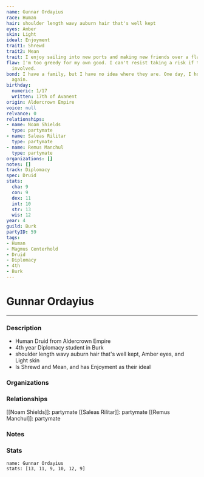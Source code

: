 ```yaml
---
name: Gunnar Ordayius
race: Human
hair: shoulder length wavy auburn hair that's well kept
eyes: Amber
skin: Light
ideal: Enjoyment
trait1: Shrewd
trait2: Mean
trait: I enjoy sailing into new ports and making new friends over a flagon of ale.
flaw: I'm too greedy for my own good. I can't resist taking a risk if there's money
  involved.
bond: I have a family, but I have no idea where they are. One day, I hope to see them
  again.
birthday:
  numeric: 1/17
  written: 17th of Avanent
origin: Aldercrown Empire
voice: null
relvance: 0
relationships:
- name: Noam Shields
  type: partymate
- name: Saleas Rilitar
  type: partymate
- name: Remus Manchul
  type: partymate
organizations: []
notes: []
track: Diplomacy
spec: Druid
stats:
  cha: 9
  con: 9
  dex: 11
  int: 10
  str: 13
  wis: 12
year: 4
guild: Burk
partyID: 59
tags:
- Human
- Magmus Centerhold
- Druid
- Diplomacy
- 4th
- Burk
---
```

# Gunnar Ordayius
---
### Description
- Human Druid from Aldercrown Empire
- 4th year Diplomacy student in Burk
- shoulder length wavy auburn hair that's well kept, Amber eyes, and Light skin
- Is Shrewd and Mean, and has Enjoyment as their ideal

### Organizations

### Relationships
[[Noam Shields]]: partymate
[[Saleas Rilitar]]: partymate
[[Remus Manchul]]: partymate

### Notes

### Stats
```statblock
name: Gunnar Ordayius
stats: [13, 11, 9, 10, 12, 9]
```